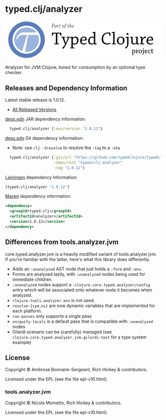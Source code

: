 # typed.clj/analyzer

<a href='https://typedclojure.org'><img src='images/part-of-typed-clojure-project.png'></a>

Analyzer for JVM Clojure, tuned for consumption by an optional type checker.

## Releases and Dependency Information

Latest stable release is 1.0.12.

* [All Released Versions](https://clojars.org/typed.clj/analyzer)

[deps.edn](https://clojure.org/reference/deps_and_cli) JAR dependency information:

```clj
  typed.clj/analyzer {:mvn/version "1.0.12"}
```

[deps.edn](https://clojure.org/reference/deps_and_cli) Git dependency information:

- Note: use `clj -Sresolve` to resolve the `:tag` to a `:sha`

```clj
  typed.clj/analyzer {:git/url "https://github.com/typedclojure/typedclojure"
                      :deps/root "typed/clj.analyzer"
                      :tag "1.0.12"}
```

[Leiningen](https://github.com/technomancy/leiningen) dependency information:

```clojure
[typed.clj/analyzer "1.0.12"]
```

[Maven](https://maven.apache.org/) dependency information:

```XML
<dependency>
  <groupId>typed.clj</groupId>
  <artifactId>analyzer</artifactId>
  <version>1.0.12</version>
</dependency>
```

## Differences from tools.analyzer.jvm

core.typed.analyzer.jvm is a heavily modified variant of tools.analyzer.jvm.
If you're familiar with the latter, here's what this library does differently.

- Adds an `:unanalyzed` AST node that just holds a `:form` and `:env`.
- Forms are analyzed lazily, with `:unanalyzed` nodes being used for immediate children.
- `:unanalyzed` nodes support a `:clojure.core.typed.analyzer/config` entry which will be associated
  onto whatever node it becomes when analyzed.
- `clojure.tools.analyzer.env` is not used.
- `resolve-{sym,ns}` are now dynamic variables that are implemented for each platform.
- `run-passes` only supports a single pass
- `uniquify-locals` is a default pass that is compatible with `:unanalyzed` nodes
- Gilardi scenario can be (carefully) managed (see `clojure.core.typed.analyzer.jvm.gilardi-test` for a type system example)

## License

Copyright © Ambrose Bonnaire-Sergeant, Rich Hickey & contributors.

Licensed under the EPL (see the file epl-v10.html).

### tools.analyzer.jvm

Copyright © Nicola Mometto, Rich Hickey & contributors.

Licensed under the EPL (see the file epl-v10.html).
